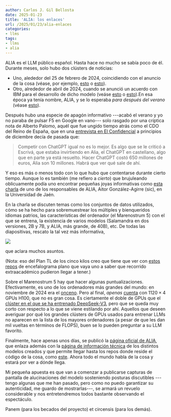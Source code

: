 ```yaml
---
author: Carlos J. Gil Bellosta
date: 2025-01-23
title: 'ALIA: los enlaces'
url: /2025/01/23/alia-enlaces
categories:
- llms
tags:
- llms
- alia
---
```


ALIA es el LLM público español. Hasta hace no mucho se sabía poco de él. Durante meses, solo hubo dos clústers de noticias:
- Uno, alededor del 25 de febrero de 2024, coincidiendo con el anuncio de la cosa (véase, por ejemplo, [esto](https://www.lamoncloa.gob.es/presidente/actividades/paginas/2024/250224-sanchez-cena-bienvenida-mwc.aspx) o [esto](https://www.xataka.com/robotica-e-ia/pedro-sanchez-anuncia-creacion-gran-modelo-lenguaje-inteligencia-artificial-entrenado-espanol)).
- Otro, alrededor de abril de 2024, cuando se anunció un acuerdo con IBM para el desarrollo de dicho modelo (veáse [esto](https://www.expansion.com/economia-digital/companias/2024/04/05/660fe6b8468aebf14e8b459d.html) o [esto](https://elpais.com/tecnologia/2024-04-05/ibm-se-suma-al-desarrollo-de-la-inteligencia-artificial-nativa-en-espanol.html)).En esa época ya tenía nombre, ALIA, y se lo esperaba _para después del verano_ (véase [esto](https://www.lavozdegalicia.es/noticia/sociedad/2024/05/15/alia-chatgpt-espanol-entrena-gobierno-estara-listo-tras-veranola-nueva-version-openai-reconoce-emociones/0003_202405G15P45991.htm)).

Después hubo una especie de apagón informativo ---acabó el verano y yo no paraba de pulsar F5 en Google en vano--- solo rasgado por una críptica nota de Alberto Palomo, aquél que fue ungido tiempo atrás como el CDO del Reino de España, que en una [entrevista en El Confidencial](https://www.elconfidencial.com/tecnologia/2024-12-09/alberto-palomo-sedia-gaiax-inteligencia-artificial-ia-airbus_4016391/) a principios de diciembre decía de pasada que:

> Competir con ChatGPT igual no es lo mejor. Es algo que se le criticó a Escrivá, que estaba invirtiendo en Alia, el ChatGPT en castellano, algo que en parte ya está resuelto. Hacer ChatGPT costó 650 millones de euros, Alia son 10 millones. Habrá que ver qué sale de ahí.

Y eso es más o menos todo con lo que hubo que contentarse durante cierto tiempo. Aunque lo es también (me refiero a _cierto_) que brujuleando oblicuamente podía uno encontrar pequeñas joyas informativas como [esta charla](https://www.ujaen.es/centros/ceatic/eventos/conferencia-salamandra-una-nueva-coleccion-de-modelos-de-lenguaje-multilingues-del-bsc) de uno de los responsables de ALIA, Aitor González-Agirre (sic), en la Universidad de Jaén.

En la charla se discuten temas como los conjuntos de datos utilizados, cómo se ha hecho para sobremuestrear los múltiples y bienqueridos idiomas patrios, las características del ordenador (el Marenostrum 5) con el que se entrena, la existencia de varios modelos (Salamandra en dos versiones, 2B y 7B, y ALIA, más grande, de 40B), etc. De todas las diapositivas, rescato la tal vez más informativa,

![](/wp-uploads/2025/alia_00.png#center)

que aclara muchos asuntos.

(Nota: eso del Plan TL de los cinco kilos creo que tiene que ver con [estos repos](https://github.com/PlanTL-GOB-ES) de encefalograma plano que vaya uno a saber que recorrido extraacadémico pudieron llegar a tener.)

Sobre el Marenostrum 5 hay que hacer algunas puntualizaciones. Efectivamente, es uno de los ordenadores más grandes del mundo: en noviembre de 2024 era el
[onceno](https://www.top500.org/lists/top500/list/2024/11/). Pero al final, _apenas_ [cuenta](https://www.bsc.es/ca/marenostrum/marenostrum-5) con $1120 \times 4$ GPUs H100, que no es gran cosa. Es ciertamente el doble de GPUs que el [clúster en el que se ha entrenado DeepSeek-V3](/2025/01/21/cortos-llms/), pero que se queda muy corto con respecto a lo que se viene estilando por ahí. Aquellos que deseen averiguar por qué los grandes clústers de GPUs usados para entrenar LLMs no aparecen en la lista de los mayores ordenadores (a pesar de que les dan mil vueltas en términos de FLOPS), buen se lo pueden preguntar a su LLM favorito.

Finalmente, hace apenas unos días, se publicó la [página oficial de ALIA](https://alia.gob.es/), que enlaza además con la [página de información técnica](https://langtech-bsc.gitbook.io/alia-kit) de los distintos modelos creados y que permite llegar hasta los repos donde reside el código de la cosa, como [este](https://github.com/langtech-bsc/alia). Ahora todo el mundo habla de la cosa y estará por ver a dónde llega.

Mi pequeña apuesta es que van a comenzar a publicarse capturas de pantalla de alucinaciones del modelo sosteniendo posturas discutibles ---tengo algunas que me han pasado, pero como no puedo garantizar su autenticidad, me guardo de mostrarlas---, se armará un revuelo considerable y nos entretendremos todos bastante observando el espectáculo.

Panem (para los becados del proyecto) et circensis (para los demás).